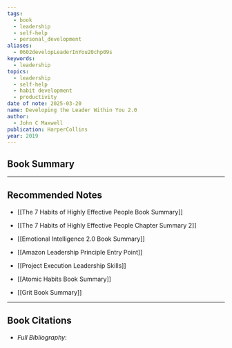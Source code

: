 ```yaml
---
tags:
  - book
  - leadership
  - self-help
  - personal_development
aliases:
  - 0602developLeaderInYou20chp09s
keywords:
  - leadership
topics:
  - leadership
  - self-help
  - habit development
  - productivity
date of note: 2025-03-20
name: Developing the Leader Within You 2.0
author:
  - John C Maxwell
publication: HarperCollins
year: 2019
---
```


## Book Summary










-----------
##  Recommended Notes

- [[The 7 Habits of Highly Effective People Book Summary]]
- [[The 7 Habits of Highly Effective People Chapter Summary 2]]
- [[Emotional Intelligence 2.0 Book Summary]]

- [[Amazon Leadership Principle Entry Point]]
- [[Project Execution Leadership Skills]]
- [[Atomic Habits Book Summary]]
- [[Grit Book Summary]]



----------
## Book Citations

- *Full Bibliography*:


